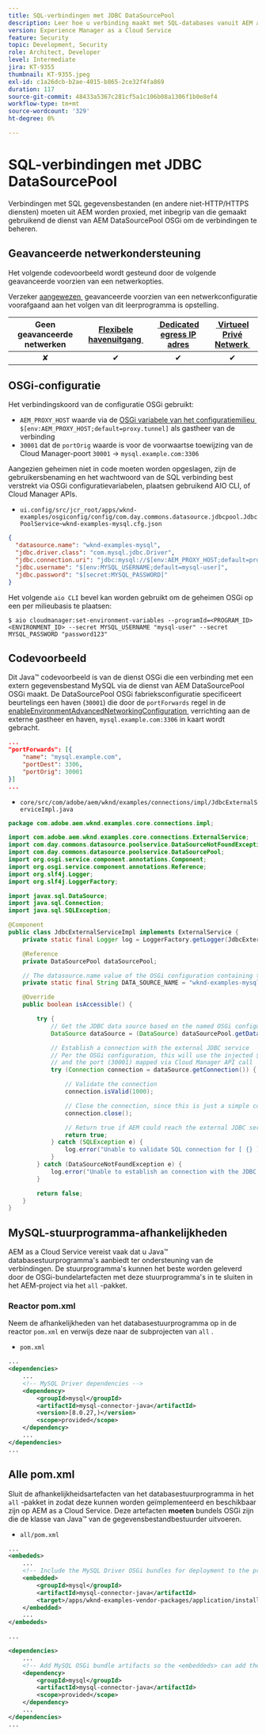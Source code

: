 ```yaml
---
title: SQL-verbindingen met JDBC DataSourcePool
description: Leer hoe u verbinding maakt met SQL-databases vanuit AEM as a Cloud Service met behulp van AEM JDBC DataSourcePool en egress-poorten.
version: Experience Manager as a Cloud Service
feature: Security
topic: Development, Security
role: Architect, Developer
level: Intermediate
jira: KT-9355
thumbnail: KT-9355.jpeg
exl-id: c1a26dcb-b2ae-4015-b865-2ce32f4fa869
duration: 117
source-git-commit: 48433a5367c281cf5a1c106b08a1306f1b0e8ef4
workflow-type: tm+mt
source-wordcount: '329'
ht-degree: 0%

---
```


# SQL-verbindingen met JDBC DataSourcePool

Verbindingen met SQL gegevensbestanden (en andere niet-HTTP/HTTPS diensten) moeten uit AEM worden proxied, met inbegrip van die gemaakt gebruikend de dienst van AEM DataSourcePool OSGi om de verbindingen te beheren.

## Geavanceerde netwerkondersteuning

Het volgende codevoorbeeld wordt gesteund door de volgende geavanceerde voorzien van een netwerkopties.

Verzeker [&#x200B; aangewezen &#x200B;](../advanced-networking.md#advanced-networking) geavanceerde voorzien van een netwerkconfiguratie voorafgaand aan het volgen van dit leerprogramma is opstelling.

| Geen geavanceerde netwerken | [&#x200B; Flexibele havenuitgang &#x200B;](../flexible-port-egress.md) | [&#x200B; Dedicated egress IP adres &#x200B;](../dedicated-egress-ip-address.md) | [&#x200B; Virtueel Privé Netwerk &#x200B;](../vpn.md) |
|:-----:|:-----:|:------:|:---------:|
| ✘ | ✔ | ✔ | ✔ |

## OSGi-configuratie

Het verbindingskoord van de configuratie OSGi gebruikt:

+ `AEM_PROXY_HOST` waarde via de [&#x200B; OSGi variabele van het configuratiemilieu &#x200B;](https://experienceleague.adobe.com/docs/experience-manager-cloud-service/implementing/deploying/configuring-osgi.html?lang=nl-NL#environment-specific-configuration-values) `$[env:AEM_PROXY_HOST;default=proxy.tunnel]` als gastheer van de verbinding
+ `30001` dat de `portOrig` waarde is voor de voorwaartse toewijzing van de Cloud Manager-poort `30001` → `mysql.example.com:3306`

Aangezien geheimen niet in code moeten worden opgeslagen, zijn de gebruikersbenaming en het wachtwoord van de SQL verbinding best verstrekt via OSGi configuratievariabelen, plaatsen gebruikend AIO CLI, of Cloud Manager APIs.

+ `ui.config/src/jcr_root/apps/wknd-examples/osgiconfig/config/com.day.commons.datasource.jdbcpool.JdbcPoolService~wknd-examples-mysql.cfg.json`

```json
{
  "datasource.name": "wknd-examples-mysql",
  "jdbc.driver.class": "com.mysql.jdbc.Driver",
  "jdbc.connection.uri": "jdbc:mysql://$[env:AEM_PROXY_HOST;default=proxy.tunnel]:30001/wknd-examples",
  "jdbc.username": "$[env:MYSQL_USERNAME;default=mysql-user]",
  "jdbc.password": "$[secret:MYSQL_PASSWORD]"
}
```

Het volgende `aio CLI` bevel kan worden gebruikt om de geheimen OSGi op een per milieubasis te plaatsen:

```shell
$ aio cloudmanager:set-environment-variables --programId=<PROGRAM_ID> <ENVIRONMENT_ID> --secret MYSQL_USERNAME "mysql-user" --secret MYSQL_PASSWORD "password123"
```

## Codevoorbeeld

Dit Java™ codevoorbeeld is van de dienst OSGi die een verbinding met een extern gegevensbestand MySQL via de dienst van AEM DataSourcePool OSGi maakt.
De DataSourcePool OSGi fabrieksconfiguratie specificeert beurtelings een haven (`30001`) die door de `portForwards` regel in de [&#x200B; enableEnvironmentAdvancedNetworkingConfiguration &#x200B;](https://www.adobe.io/experience-cloud/cloud-manager/reference/api/#operation/enableEnvironmentAdvancedNetworkingConfiguration) verrichting aan de externe gastheer en haven, `mysql.example.com:3306` in kaart wordt gebracht.

```json
...
"portForwards": [{
    "name": "mysql.example.com",
    "portDest": 3306,
    "portOrig": 30001
}]
...
```

+ `core/src/com/adobe/aem/wknd/examples/connections/impl/JdbcExternalServiceImpl.java`

```java
package com.adobe.aem.wknd.examples.core.connections.impl;

import com.adobe.aem.wknd.examples.core.connections.ExternalService;
import com.day.commons.datasource.poolservice.DataSourceNotFoundException;
import com.day.commons.datasource.poolservice.DataSourcePool;
import org.osgi.service.component.annotations.Component;
import org.osgi.service.component.annotations.Reference;
import org.slf4j.Logger;
import org.slf4j.LoggerFactory;

import javax.sql.DataSource;
import java.sql.Connection;
import java.sql.SQLException;

@Component
public class JdbcExternalServiceImpl implements ExternalService {
    private static final Logger log = LoggerFactory.getLogger(JdbcExternalServiceImpl.class);

    @Reference
    private DataSourcePool dataSourcePool;

    // The datasource.name value of the OSGi configuration containing the connection this OSGi component will use.
    private static final String DATA_SOURCE_NAME = "wknd-examples-mysql";

    @Override
    public boolean isAccessible() {

        try {
            // Get the JDBC data source based on the named OSGi configuration
            DataSource dataSource = (DataSource) dataSourcePool.getDataSource(DATA_SOURCE_NAME);

            // Establish a connection with the external JDBC service
            // Per the OSGi configuration, this will use the injected $[env:AEM_PROXY_HOST] value as the host
            // and the port (30001) mapped via Cloud Manager API call
            try (Connection connection = dataSource.getConnection()) {

                // Validate the connection
                connection.isValid(1000);

                // Close the connection, since this is just a simple connectivity check
                connection.close();

                // Return true if AEM could reach the external JDBC service
                return true;
            } catch (SQLException e) {
                log.error("Unable to validate SQL connection for [ {} ]", DATA_SOURCE_NAME, e);
            }
        } catch (DataSourceNotFoundException e) {
            log.error("Unable to establish an connection with the JDBC data source [ {} ]", DATA_SOURCE_NAME, e);
        }

        return false;
    }
}
```

## MySQL-stuurprogramma-afhankelijkheden

AEM as a Cloud Service vereist vaak dat u Java™ databasestuurprogramma&#39;s aanbiedt ter ondersteuning van de verbindingen. De stuurprogramma&#39;s kunnen het beste worden geleverd door de OSGi-bundelartefacten met deze stuurprogramma&#39;s in te sluiten in het AEM-project via het `all` -pakket.

### Reactor pom.xml

Neem de afhankelijkheden van het databasestuurprogramma op in de reactor `pom.xml` en verwijs deze naar de subprojecten van `all` .

+ `pom.xml`

```xml
...
<dependencies>
    ...
    <!-- MySQL Driver dependencies -->
    <dependency>
        <groupId>mysql</groupId>
        <artifactId>mysql-connector-java</artifactId>
        <version>[8.0.27,)</version>
        <scope>provided</scope>
    </dependency>
    ...
</dependencies>
...
```

## Alle pom.xml

Sluit de afhankelijkheidsartefacten van het databasestuurprogramma in het `all` -pakket in zodat deze kunnen worden geïmplementeerd en beschikbaar zijn op AEM as a Cloud Service. Deze artefacten __moeten__ bundels OSGi zijn die de klasse van Java™ van de gegevensbestandbestuurder uitvoeren.

+ `all/pom.xml`

```xml
...
<embededs>
    ...
    <!-- Include the MySQL Driver OSGi bundles for deployment to the project -->
    <embedded>
        <groupId>mysql</groupId>
        <artifactId>mysql-connector-java</artifactId>
        <target>/apps/wknd-examples-vendor-packages/application/install</target>
    </embedded>
    ...
</embededs>

...

<dependencies>
    ...
    <!-- Add MySQL OSGi bundle artifacts so the <embeddeds> can add them to the project -->
    <dependency>
        <groupId>mysql</groupId>
        <artifactId>mysql-connector-java</artifactId>
        <scope>provided</scope>
    </dependency>
    ...
</dependencies>
...
```
